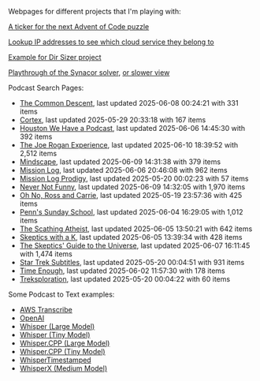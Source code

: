 Webpages for different projects that I'm playing with:

[A ticker for the next Advent of Code puzzle](https://seligman.github.io/aoc_ticker.html)

[Lookup IP addresses to see which cloud service they belong to](https://seligman.github.io/cloud-ips/index.html)

[Example for Dir Sizer project](https://seligman.github.io/dir_sizer/cost_example.html)

[Playthrough of the Synacor solver](https://seligman.github.io/synacor/run_script_speed.html), [or slower view](https://seligman.github.io/synacor/run_script.html)

Podcast Search Pages:
<!-- Podcasts Start -->
* [The Common Descent](https://seligman.github.io/podcasts/common_descent/common_descent.html), last updated 2025-06-08 00:24:21 with 331 items
* [Cortex](https://seligman.github.io/podcasts/cortex_pod/cortex_pod.html), last updated 2025-05-29 20:33:18 with 167 items
* [Houston We Have a Podcast](https://seligman.github.io/podcasts/houston_we_have_a_podcast/houston_we_have_a_podcast.html), last updated 2025-06-06 14:45:30 with 392 items
* [The Joe Rogan Experience](https://seligman.github.io/podcasts/jre/jre.html), last updated 2025-06-10 18:39:52 with 2,512 items
* [Mindscape](https://seligman.github.io/podcasts/mindscape/mindscape.html), last updated 2025-06-09 14:31:38 with 379 items
* [Mission Log](https://seligman.github.io/podcasts/mission_log/mission_log.html), last updated 2025-06-06 20:46:08 with 962 items
* [Mission Log Prodigy](https://seligman.github.io/podcasts/ml_prodigy/ml_prodigy.html), last updated 2025-05-20 00:02:23 with 57 items
* [Never Not Funny](https://seligman.github.io/podcasts/nevernotfunny/nevernotfunny.html), last updated 2025-06-09 14:32:05 with 1,970 items
* [Oh No, Ross and Carrie](https://seligman.github.io/podcasts/oh_no/oh_no.html), last updated 2025-05-19 23:57:36 with 425 items
* [Penn's Sunday School](https://seligman.github.io/podcasts/penn_sunday_school/penn_sunday_school.html), last updated 2025-06-04 16:29:05 with 1,012 items
* [The Scathing Atheist](https://seligman.github.io/podcasts/scathing/scathing.html), last updated 2025-06-05 13:50:21 with 642 items
* [Skeptics with a K](https://seligman.github.io/podcasts/swak/swak.html), last updated 2025-06-05 13:39:34 with 428 items
* [The Skeptics' Guide to the Universe](https://seligman.github.io/podcasts/sgu/sgu.html), last updated 2025-06-07 16:11:45 with 1,474 items
* [Star Trek Subtitles](https://seligman.github.io/star_trek_subtitles/star_trek_subtitles.html), last updated 2025-05-20 00:04:51 with 931 items
* [Time Enough](https://seligman.github.io/podcasts/time_enough/time_enough.html), last updated 2025-06-02 11:57:30 with 178 items
* [Treksploration](https://seligman.github.io/podcasts/treksploration/treksploration.html), last updated 2025-05-20 00:04:22 with 60 items
<!-- Podcasts End -->

Some Podcast to Text examples:
* [AWS Transcribe](https://seligman.github.io/podcast_to_text/Example-Results-AWS-Transcribe.html)
* [OpenAI](https://seligman.github.io/podcast_to_text/Example-Results-OpenAI.html)
* [Whisper (Large Model)](https://seligman.github.io/podcast_to_text/Example-Results-Whisper-Large.html)
* [Whisper (Tiny Model)](https://seligman.github.io/podcast_to_text/Example-Results-Whisper-Tiny.html)
* [Whisper.CPP (Large Model)](https://seligman.github.io/podcast_to_text/Example-Results-Whisper_CPP-Large.html)
* [Whisper.CPP (Tiny Model)](https://seligman.github.io/podcast_to_text/Example-Results-Whisper_CPP-Tiny.html)
* [WhisperTimestamped](https://seligman.github.io/podcast_to_text/Example-Results-WhisperTimestamped-Medium.html)
* [WhisperX (Medium Model)](https://seligman.github.io/podcast_to_text/Example-Results-WhisperX-Medium.html)
